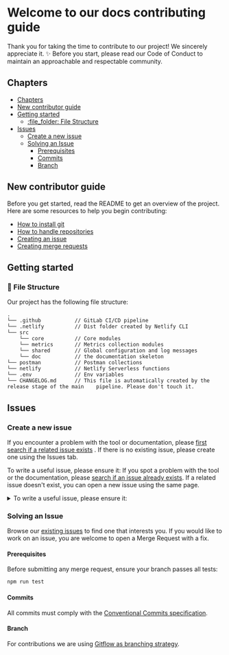 # Welcome to our docs contributing guide <!-- omit in toc -->

Thank you for taking the time to contribute to our project! We sincerely appreciate it. :sparkles: Before you start, please read our Code of Conduct to maintain an approachable and respectable community.

## Chapters

- [Chapters](#chapters)
- [New contributor guide](#new-contributor-guide)
- [Getting started](#getting-started)
  - [:file\_folder: File Structure](#file_folder-file-structure)
- [Issues](#issues)
  - [Create a new issue](#create-a-new-issue)
  - [Solving an Issue](#solving-an-issue)
    - [Prerequisites](#prerequisites)
    - [Commits](#commits)
    - [Branch](#branch)

## New contributor guide

Before you get started, read the README to get an overview of the project. Here are some resources to help you begin contributing:

- [How to install git](https://git-scm.com/book/en/v2/Getting-Started-Installing-Git)
- [How to handle repositories](https://docs.gitlab.com/ee/user/project/repository/)
- [Creating an issue](https://docs.github.com/en/issues/tracking-your-work-with-issues/creating-an-issue)
- [Creating merge requests](https://docs.gitlab.com/ee/user/project/merge_requests/creating_merge_requests.html)

## Getting started

### :file_folder: File Structure

Our project has the following file structure:

    .
    └── .github           // GitLab CI/CD pipeline
    └── .netlify          // Dist folder created by Netlify CLI
    └── src
        └── core          // Core modules
        └── metrics       // Metrics collection modules
        └── shared        // Global configuration and log messages
        └── doc           // the documentation skeleton
    └── postman           // Postman collections
    └── netlify           // Netlify Serverless functions
    └── .env              // Env variables
    └── CHANGELOG.md      // This file is automatically created by the release stage of the main    pipeline. Please don't touch it.

## Issues

### Create a new issue

If you encounter a problem with the tool or documentation, please [first search if a related issue exists](https://github.com/deven-org/telemetry-functions/issues) . If there is no existing issue, please create one using the Issues tab.

To write a useful issue, please ensure it:
If you spot a problem with the tool or the documentation, please [search if an issue already exists](https://github.com/deven-org/telemetry-functions/issues). If a related issue doesn't exist, you can open a new issue using the same page.

<details>
<summary>To write a useful issue, please ensure it:</summary>
<br />

- It should be _reproducible_. It should contain all the istructions needed to reproduce the same outcome.

- It should be _specific_. It's important that it addresses one specific problem.

</details>

### Solving an Issue

Browse our [existing issues](https://github.com/deven-org/telemetry-functions/issues) to find one that interests you. If you would like to work on an issue, you are welcome to open a Merge Request with a fix.

#### Prerequisites

Before submitting any merge request, ensure your branch passes all tests:

```bash
npm run test
```

#### Commits

All commits must comply with the [Conventional Commits specification](https://www.conventionalcommits.org/en/v1.0.0/).

#### Branch

For contributions we are using [Gitflow as branching strategy](https://www.atlassian.com/git/tutorials/comparing-workflows/gitflow-workflow#:~:text=Gitflow%20is%20a%20legacy%20Git,software%20development%20and%20DevOps%20practices.).
